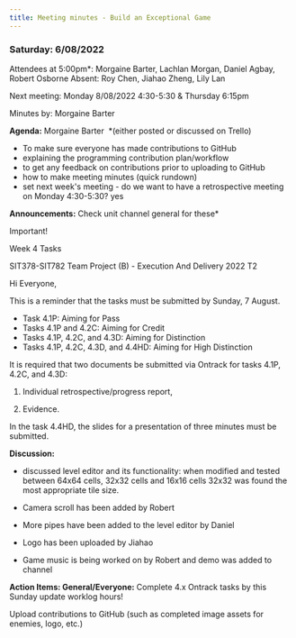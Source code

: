 ```yaml
---
title: Meeting minutes - Build an Exceptional Game
---
```


### Saturday: 6/08/2022

Attendees at 5:00pm\*: Morgaine Barter, Lachlan Morgan, Daniel Agbay, Robert Osborne Absent: Roy
Chen, Jiahao Zheng, Lily Lan

Next meeting: Monday 8/08/2022 4:30-5:30 & Thursday 6:15pm

Minutes by: Morgaine Barter

**Agenda:** Morgaine Barter  \*(either posted or discussed on Trello)

- To make sure everyone has made contributions to GitHub
- explaining the programming contribution plan/workflow
- to get any feedback on contributions prior to uploading to GitHub
- how to make meeting minutes (quick rundown)
- set next week's meeting - do we want to have a retrospective meeting on Monday 4:30-5:30? yes

**Announcements:** Check unit channel general for these\*

Important!

Week 4 Tasks

SIT378-SIT782 Team Project (B) - Execution And Delivery 2022 T2

Hi Everyone,

This is a reminder that the tasks must be submitted by Sunday, 7 August.

- Task 4.1P: Aiming for Pass
- Tasks 4.1P and 4.2C: Aiming for Credit
- Tasks 4.1P, 4.2C, and 4.3D: Aiming for Distinction
- Tasks 4.1P, 4.2C, 4.3D, and 4.4HD: Aiming for High Distinction

It is required that two documents be submitted via Ontrack for tasks 4.1P, 4.2C, and 4.3D:

1. Individual retrospective/progress report,

2. Evidence.

In the task 4.4HD, the slides for a presentation of three minutes must be submitted.

**Discussion:**

- discussed level editor and its functionality: when modified and tested between 64x64 cells, 32x32
  cells and 16x16 cells 32x32 was found the most appropriate tile size.

- Camera scroll has been added by Robert
- More pipes have been added to the level editor by Daniel
- Logo has been uploaded by Jiahao
- Game music is being worked on by Robert and demo was added to channel

**Action Items: General/Everyone:**
Complete 4.x Ontrack tasks by this Sunday update worklog hours!

Upload contributions to GitHub (such as completed image assets for enemies, logo, etc.)
